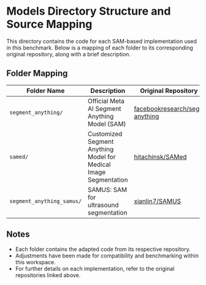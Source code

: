 # Models Directory Structure and Source Mapping

This directory contains the code for each SAM-based implementation used in this benchmark. Below is a mapping of each folder to its corresponding original repository, along with a brief description.

## Folder Mapping

| Folder Name                  | Description                                      | Original Repository Link |
|------------------------------|--------------------------------------------------|-------------------------|
| `segment_anything/`          | Official Meta AI Segment Anything Model (SAM)    | [facebookresearch/segment-anything](https://github.com/facebookresearch/segment-anything) |
| `samed/`                     | Customized Segment Anything Model for Medical Image Segmentation | [hitachinsk/SAMed](https://github.com/hitachinsk/SAMed) |
| `segment_anything_samus/`    | SAMUS: SAM for ultrasound segmentation           | [xianlin7/SAMUS](https://github.com/xianlin7/SAMUS) |

## Notes

- Each folder contains the adapted code from its respective repository.
- Adjustments have been made for compatibility and benchmarking within this workspace.
- For further details on each implementation, refer to the original repositories linked above.
